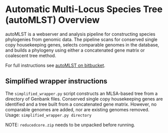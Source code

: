 Automatic Multi-Locus Species Tree (autoMLST) Overview
====================================================
autoMLST is a webserver and analysis pipeline for constructing species phylogenies from genomic data. The pipeline scans for conserved single copy housekeeping genes, selects comparable genomes in the database, and builds a phylogeny using either a concatenated gene matrix or coalescent tree method.

For full instructions see [autoMLST on bitbucket](https://bitbucket.org/ziemertlab/automlst/src/master/).

Simplified wrapper instructions
-------------------------------
The `simplified_wrapper.py` script constructs an MLSA-based tree from a directory of Genbank files. Conserved single copy housekeeping genes are identified and a tree built from a concatenated gene matrix. However, no comparable genomes are added, nor are existing genomes removed.
Usage: `simplified_wrapper.py directory`

NOTE: `reducedcore.zip` needs to be unpacked before running. 



